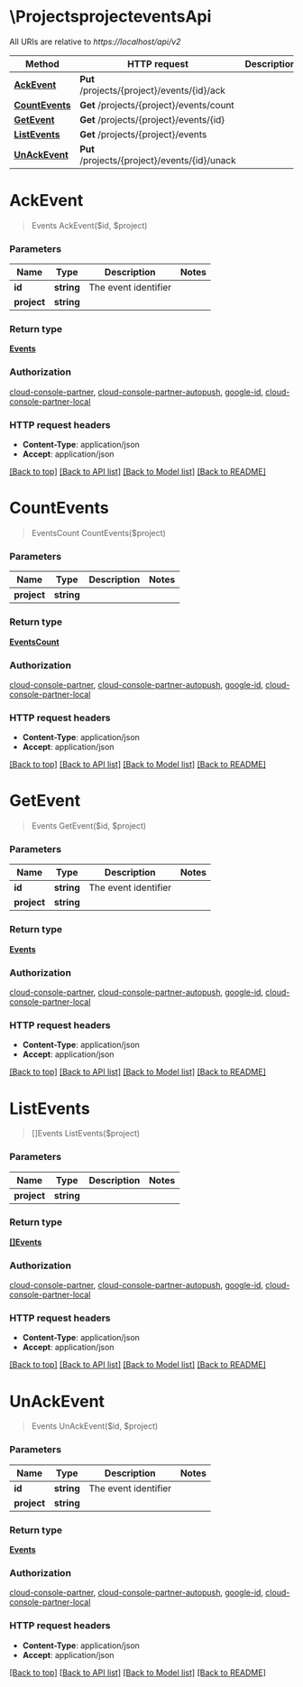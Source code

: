 # \ProjectsprojecteventsApi

All URIs are relative to *https://localhost/api/v2*

Method | HTTP request | Description
------------- | ------------- | -------------
[**AckEvent**](ProjectsprojecteventsApi.md#AckEvent) | **Put** /projects/{project}/events/{id}/ack | 
[**CountEvents**](ProjectsprojecteventsApi.md#CountEvents) | **Get** /projects/{project}/events/count | 
[**GetEvent**](ProjectsprojecteventsApi.md#GetEvent) | **Get** /projects/{project}/events/{id} | 
[**ListEvents**](ProjectsprojecteventsApi.md#ListEvents) | **Get** /projects/{project}/events | 
[**UnAckEvent**](ProjectsprojecteventsApi.md#UnAckEvent) | **Put** /projects/{project}/events/{id}/unack | 


# **AckEvent**
> Events AckEvent($id, $project)




### Parameters

Name | Type | Description  | Notes
------------- | ------------- | ------------- | -------------
 **id** | **string**| The event identifier | 
 **project** | **string**|  | 

### Return type

[**Events**](Events.md)

### Authorization

[cloud-console-partner](../README.md#cloud-console-partner), [cloud-console-partner-autopush](../README.md#cloud-console-partner-autopush), [google-id](../README.md#google-id), [cloud-console-partner-local](../README.md#cloud-console-partner-local)

### HTTP request headers

 - **Content-Type**: application/json
 - **Accept**: application/json

[[Back to top]](#) [[Back to API list]](../README.md#documentation-for-api-endpoints) [[Back to Model list]](../README.md#documentation-for-models) [[Back to README]](../README.md)

# **CountEvents**
> EventsCount CountEvents($project)




### Parameters

Name | Type | Description  | Notes
------------- | ------------- | ------------- | -------------
 **project** | **string**|  | 

### Return type

[**EventsCount**](EventsCount.md)

### Authorization

[cloud-console-partner](../README.md#cloud-console-partner), [cloud-console-partner-autopush](../README.md#cloud-console-partner-autopush), [google-id](../README.md#google-id), [cloud-console-partner-local](../README.md#cloud-console-partner-local)

### HTTP request headers

 - **Content-Type**: application/json
 - **Accept**: application/json

[[Back to top]](#) [[Back to API list]](../README.md#documentation-for-api-endpoints) [[Back to Model list]](../README.md#documentation-for-models) [[Back to README]](../README.md)

# **GetEvent**
> Events GetEvent($id, $project)




### Parameters

Name | Type | Description  | Notes
------------- | ------------- | ------------- | -------------
 **id** | **string**| The event identifier | 
 **project** | **string**|  | 

### Return type

[**Events**](Events.md)

### Authorization

[cloud-console-partner](../README.md#cloud-console-partner), [cloud-console-partner-autopush](../README.md#cloud-console-partner-autopush), [google-id](../README.md#google-id), [cloud-console-partner-local](../README.md#cloud-console-partner-local)

### HTTP request headers

 - **Content-Type**: application/json
 - **Accept**: application/json

[[Back to top]](#) [[Back to API list]](../README.md#documentation-for-api-endpoints) [[Back to Model list]](../README.md#documentation-for-models) [[Back to README]](../README.md)

# **ListEvents**
> []Events ListEvents($project)




### Parameters

Name | Type | Description  | Notes
------------- | ------------- | ------------- | -------------
 **project** | **string**|  | 

### Return type

[**[]Events**](Events.md)

### Authorization

[cloud-console-partner](../README.md#cloud-console-partner), [cloud-console-partner-autopush](../README.md#cloud-console-partner-autopush), [google-id](../README.md#google-id), [cloud-console-partner-local](../README.md#cloud-console-partner-local)

### HTTP request headers

 - **Content-Type**: application/json
 - **Accept**: application/json

[[Back to top]](#) [[Back to API list]](../README.md#documentation-for-api-endpoints) [[Back to Model list]](../README.md#documentation-for-models) [[Back to README]](../README.md)

# **UnAckEvent**
> Events UnAckEvent($id, $project)




### Parameters

Name | Type | Description  | Notes
------------- | ------------- | ------------- | -------------
 **id** | **string**| The event identifier | 
 **project** | **string**|  | 

### Return type

[**Events**](Events.md)

### Authorization

[cloud-console-partner](../README.md#cloud-console-partner), [cloud-console-partner-autopush](../README.md#cloud-console-partner-autopush), [google-id](../README.md#google-id), [cloud-console-partner-local](../README.md#cloud-console-partner-local)

### HTTP request headers

 - **Content-Type**: application/json
 - **Accept**: application/json

[[Back to top]](#) [[Back to API list]](../README.md#documentation-for-api-endpoints) [[Back to Model list]](../README.md#documentation-for-models) [[Back to README]](../README.md)


